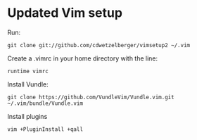 # Updated Vim setup
 
Run:
```
git clone git://github.com/cdwetzelberger/vimsetup2 ~/.vim
```

Create a .vimrc in your home directory with the line:

```
runtime vimrc
```

Install Vundle:
```
git clone https://github.com/VundleVim/Vundle.vim.git ~/.vim/bundle/Vundle.vim
```

Install plugins
```
vim +PluginInstall +qall
```


